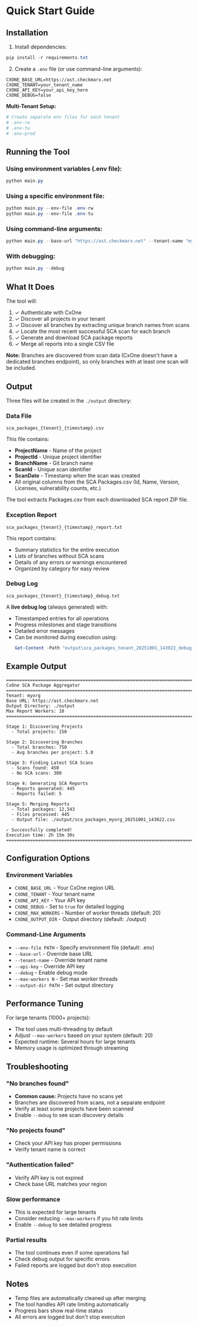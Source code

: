 # Quick Start Guide

## Installation

1. Install dependencies:
```powershell
pip install -r requirements.txt
```

2. Create a `.env` file (or use command-line arguments):
```
CXONE_BASE_URL=https://ast.checkmarx.net
CXONE_TENANT=your_tenant_name
CXONE_API_KEY=your_api_key_here
CXONE_DEBUG=false
```

**Multi-Tenant Setup:**
```powershell
# Create separate env files for each tenant
# .env-rw
# .env-tu
# .env-prod
```

## Running the Tool

### Using environment variables (.env file):
```powershell
python main.py
```

### Using a specific environment file:
```powershell
python main.py --env-file .env-rw
python main.py --env-file .env-tu
```

### Using command-line arguments:
```powershell
python main.py --base-url "https://ast.checkmarx.net" --tenant-name "myorg" --api-key "YOUR_API_KEY"
```

### With debugging:
```powershell
python main.py --debug
```

## What It Does

The tool will:
1. ✓ Authenticate with CxOne
2. ✓ Discover all projects in your tenant
3. ✓ Discover all branches by extracting unique branch names from scans
4. ✓ Locate the most recent successful SCA scan for each branch
5. ✓ Generate and download SCA package reports
6. ✓ Merge all reports into a single CSV file

**Note:** Branches are discovered from scan data (CxOne doesn't have a dedicated branches endpoint), so only branches with at least one scan will be included.

## Output

Three files will be created in the `./output` directory:

### Data File
```
sca_packages_{tenant}_{timestamp}.csv
```

This file contains:
- **ProjectName** - Name of the project
- **ProjectId** - Unique project identifier  
- **BranchName** - Git branch name
- **ScanId** - Unique scan identifier
- **ScanDate** - Timestamp when the scan was created
- All original columns from the SCA Packages.csv (Id, Name, Version, Licenses, vulnerability counts, etc.)

The tool extracts Packages.csv from each downloaded SCA report ZIP file.

### Exception Report
```
sca_packages_{tenant}_{timestamp}_report.txt
```

This report contains:
- Summary statistics for the entire execution
- Lists of branches without SCA scans
- Details of any errors or warnings encountered
- Organized by category for easy review

### Debug Log
```
sca_packages_{tenant}_{timestamp}_debug.txt
```

A **live debug log** (always generated) with:
- Timestamped entries for all operations
- Progress milestones and stage transitions
- Detailed error messages
- Can be monitored during execution using:
  ```powershell
  Get-Content -Path "output\sca_packages_tenant_20251001_143022_debug.txt" -Wait -Tail 50
  ```

## Example Output

```
================================================================================
CxOne SCA Package Aggregator
================================================================================
Tenant: myorg
Base URL: https://ast.checkmarx.net
Output Directory: ./output
Max Report Workers: 10
================================================================================

Stage 1: Discovering Projects
  - Total projects: 150

Stage 2: Discovering Branches
  - Total branches: 750
  - Avg branches per project: 5.0

Stage 3: Finding Latest SCA Scans
  - Scans found: 450
  - No SCA scans: 300

Stage 4: Generating SCA Reports
  - Reports generated: 445
  - Reports failed: 5

Stage 5: Merging Reports
  - Total packages: 12,543
  - Files processed: 445
  - Output file: ./output/sca_packages_myorg_20251001_143022.csv

✓ Successfully completed!
Execution time: 2h 15m 30s
================================================================================
```

## Configuration Options

### Environment Variables
- `CXONE_BASE_URL` - Your CxOne region URL
- `CXONE_TENANT` - Your tenant name
- `CXONE_API_KEY` - Your API key
- `CXONE_DEBUG` - Set to `true` for detailed logging
- `CXONE_MAX_WORKERS` - Number of worker threads (default: 20)
- `CXONE_OUTPUT_DIR` - Output directory (default: ./output)

### Command-Line Arguments
- `--env-file PATH` - Specify environment file (default: .env)
- `--base-url` - Override base URL
- `--tenant-name` - Override tenant name
- `--api-key` - Override API key
- `--debug` - Enable debug mode
- `--max-workers N` - Set max worker threads
- `--output-dir PATH` - Set output directory

## Performance Tuning

For large tenants (1000+ projects):
- The tool uses multi-threading by default
- Adjust `--max-workers` based on your system (default: 20)
- Expected runtime: Several hours for large tenants
- Memory usage is optimized through streaming

## Troubleshooting

### "No branches found"
- **Common cause:** Projects have no scans yet
- Branches are discovered from scans, not a separate endpoint
- Verify at least some projects have been scanned
- Enable `--debug` to see scan discovery details

### "No projects found"
- Check your API key has proper permissions
- Verify tenant name is correct

### "Authentication failed"
- Verify API key is not expired
- Check base URL matches your region

### Slow performance
- This is expected for large tenants
- Consider reducing `--max-workers` if you hit rate limits
- Enable `--debug` to see detailed progress

### Partial results
- The tool continues even if some operations fail
- Check debug output for specific errors
- Failed reports are logged but don't stop execution

## Notes

- Temp files are automatically cleaned up after merging
- The tool handles API rate limiting automatically
- Progress bars show real-time status
- All errors are logged but don't stop execution

